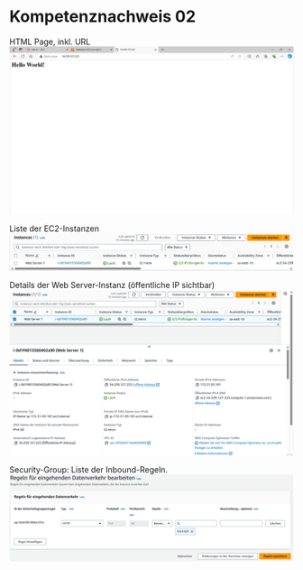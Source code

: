 # Kompetenznachweis 02

HTML Page, inkl. URL
![HTML](image-1.png)

Liste der EC2-Instanzen
![EC2 Instanzen](image-4.png)

Details der Web Server-Instanz (öffentliche IP sichtbar)
![Web Server Instanz](image-2.png)


Security-Group: Liste der Inbound-Regeln.
![Inbound Regeln](image-3.png)